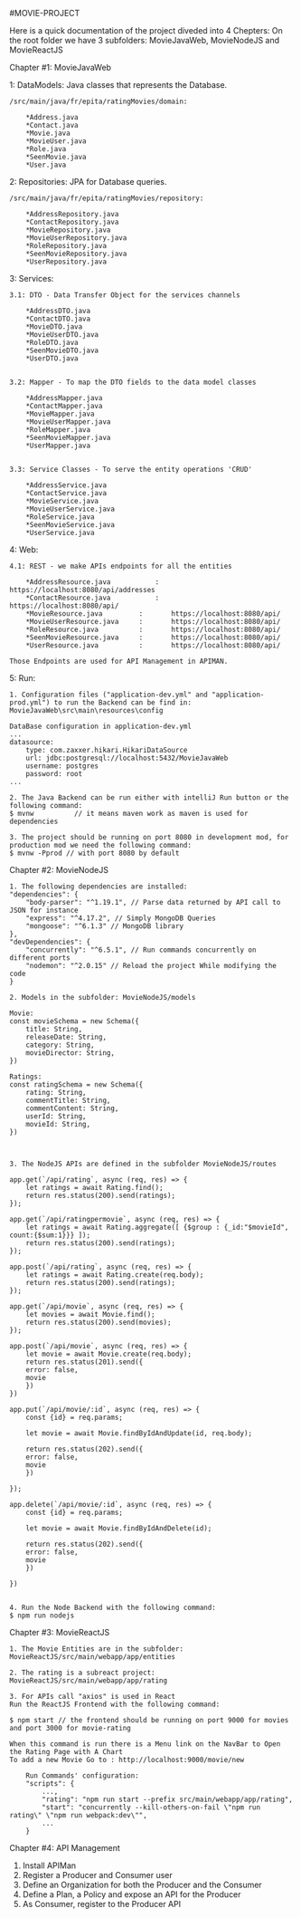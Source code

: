 #MOVIE-PROJECT

Here is a quick documentation of the project diveded into 4 Chepters:
On the root folder we have 3 subfolders: MovieJavaWeb, MovieNodeJS and MovieReactJS



Chapter #1: MovieJavaWeb


1: DataModels: Java classes that represents the Database.

	/src/main/java/fr/epita/ratingMovies/domain: 
		
		*Address.java
		*Contact.java
		*Movie.java
		*MovieUser.java
		*Role.java
		*SeenMovie.java
		*User.java




2: Repositories: JPA for Database queries.

	/src/main/java/fr/epita/ratingMovies/repository:

		*AddressRepository.java
		*ContactRepository.java
		*MovieRepository.java
		*MovieUserRepository.java
		*RoleRepository.java
		*SeenMovieRepository.java
		*UserRepository.java




3: Services: 
	
	3.1: DTO - Data Transfer Object for the services channels
		
		*AddressDTO.java
		*ContactDTO.java
		*MovieDTO.java
		*MovieUserDTO.java
		*RoleDTO.java
		*SeenMovieDTO.java
		*UserDTO.java


	3.2: Mapper - To map the DTO fields to the data model classes

		*AddressMapper.java
		*ContactMapper.java
		*MovieMapper.java
		*MovieUserMapper.java
		*RoleMapper.java
		*SeenMovieMapper.java
		*UserMapper.java


	3.3: Service Classes - To serve the entity operations 'CRUD'

		*AddressService.java
		*ContactService.java
		*MovieService.java
		*MovieUserService.java
		*RoleService.java
		*SeenMovieService.java
		*UserService.java




4: Web: 
	
	4.1: REST - we make APIs endpoints for all the entities

		*AddressResource.java			:		https://localhost:8080/api/addresses
		*ContactResource.java			:		https://localhost:8080/api/
		*MovieResource.java			:		https://localhost:8080/api/
		*MovieUserResource.java		:		https://localhost:8080/api/
		*RoleResource.java			:		https://localhost:8080/api/
		*SeenMovieResource.java		:		https://localhost:8080/api/
		*UserResource.java			:		https://localhost:8080/api/

	Those Endpoints are used for API Management in APIMAN.

5: Run:

	1. Configuration files ("application-dev.yml" and "application-prod.yml") to run the Backend can be find in:
	MovieJavaWeb\src\main\resources\config

	DataBase configuration in application-dev.yml
	...
	datasource:
		type: com.zaxxer.hikari.HikariDataSource
		url: jdbc:postgresql://localhost:5432/MovieJavaWeb
		username: postgres
		password: root
	...

	2. The Java Backend can be run either with intelliJ Run button or the following command:
	$ mvnw          // it means maven work as maven is used for dependencies

	3. The project should be running on port 8080 in development mod, for production mod we need the following command:
	$ mvnw -Pprod // with port 8080 by default


Chapter #2: MovieNodeJS

	1. The following dependencies are installed:
	"dependencies": {
		"body-parser": "^1.19.1", // Parse data returned by API call to JSON for instance
		"express": "^4.17.2", // Simply MongoDB Queries
		"mongoose": "^6.1.3" // MongoDB library
	},
	"devDependencies": {
		"concurrently": "^6.5.1", // Run commands concurrently on different ports
		"nodemon": "^2.0.15" // Reload the project While modifying the code
	}

	2. Models in the subfolder: MovieNodeJS/models

	Movie:
	const movieSchema = new Schema({
		title: String,
		releaseDate: String,
		category: String,
		movieDirector: String,
	})

	Ratings:
	const ratingSchema = new Schema({
		rating: String,
		commentTitle: String,
		commentContent: String,
		userId: String,
		movieId: String,
	})



	3. The NodeJS APIs are defined in the subfolder MovieNodeJS/routes

	app.get(`/api/rating`, async (req, res) => {
		let ratings = await Rating.find();
		return res.status(200).send(ratings);
	});

	app.get(`/api/ratingpermovie`, async (req, res) => {
		let ratings = await Rating.aggregate([ {$group : {_id:"$movieId", count:{$sum:1}}} ]);
		return res.status(200).send(ratings);
	});

	app.post(`/api/rating`, async (req, res) => {
		let ratings = await Rating.create(req.body);
		return res.status(200).send(ratings);
	});

	app.get(`/api/movie`, async (req, res) => {
		let movies = await Movie.find();
		return res.status(200).send(movies);
	});

	app.post(`/api/movie`, async (req, res) => {
		let movie = await Movie.create(req.body);
		return res.status(201).send({
		error: false,
		movie
		})
	})

	app.put(`/api/movie/:id`, async (req, res) => {
		const {id} = req.params;

		let movie = await Movie.findByIdAndUpdate(id, req.body);

		return res.status(202).send({
		error: false,
		movie
		})

	});

	app.delete(`/api/movie/:id`, async (req, res) => {
		const {id} = req.params;

		let movie = await Movie.findByIdAndDelete(id);

		return res.status(202).send({
		error: false,
		movie
		})

	})
 

	4. Run the Node Backend with the following command:
	$ npm run nodejs


Chapter #3: MovieReactJS

	1. The Movie Entities are in the subfolder:
	MovieReactJS/src/main/webapp/app/entities

	2. The rating is a subreact project:
	MovieReactJS/src/main/webapp/app/rating

	3. For APIs call "axios" is used in React
	Run the ReactJS Frontend with the following command:

	$ npm start // the frontend should be running on port 9000 for movies and port 3000 for movie-rating

	When this command is run there is a Menu link on the NavBar to Open the Rating Page with A Chart
	To add a new Movie Go to : http://localhost:9000/movie/new

		Run Commands' configuration:
		"scripts": {
			...,
			"rating": "npm run start --prefix src/main/webapp/app/rating",
			"start": "concurrently --kill-others-on-fail \"npm run rating\" \"npm run webpack:dev\"",
			...
		}

Chapter #4: API Management

1. Install APIMan
2. Register a Producer and Consumer user
3. Define an Organization for both the Producer and the Consumer
4. Define a Plan, a Policy and expose an API for the Producer
5. As Consumer, register to the Producer API
